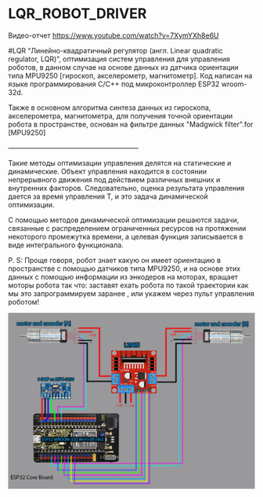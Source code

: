 # LQR_ROBOT_DRIVER

Видео-отчет 
https://www.youtube.com/watch?v=7XymYXh8e6U

#LQR “Линейно-квадратичный регулятор (англ. Linear quadratic regulator, LQR)”, 
оптимизация систем управления для управления роботов, в данном случае на основе данных из датчика ориентации типа MPU9250 [гироскоп, акселерометр, магнитометр]. 
Код написан на языке программирования С/С++ под микроконтроллер ESP32 wroom-32d. 

Также в основном алгоритма синтеза данных из гироскопа, акселерометра, магнитометра, для получения точной ориентации робота в пространстве, основан на фильтре данных "Madgwick filter".for  [MPU9250] 

———————————————————

Такие методы оптимизации управления делятся на статические и динамические. Объект управления находится в состоянии непрерывного движения под действием различных внешних и внутренних факторов. Следовательно, оценка результата управления дается за время управления Т, и это задача динамической оптимизации.

С помощью методов динамической оптимизации решаются задачи, связанные с распределением ограниченных ресурсов на протяжении некоторого промежутка времени, а целевая функция записывается в виде интегрального функционала.

 P. S:  Проще говоря, робот знает какую он имеет ориентацию в пространстве с помощью датчиков типа MPU9250, и на основе этих данных с помощью информации из энкодеров на моторах, вращает моторы робота так что: заставят ехать робота по такой траектории как мы это запрограммируем заранее , или укажем через пульт управления роботом! 


![gjkabc](https://github.com/werasaimon/LQR_ROBOT_DRIVER--MPU9250-/blob/main/img/connection_diagram.jpg)
